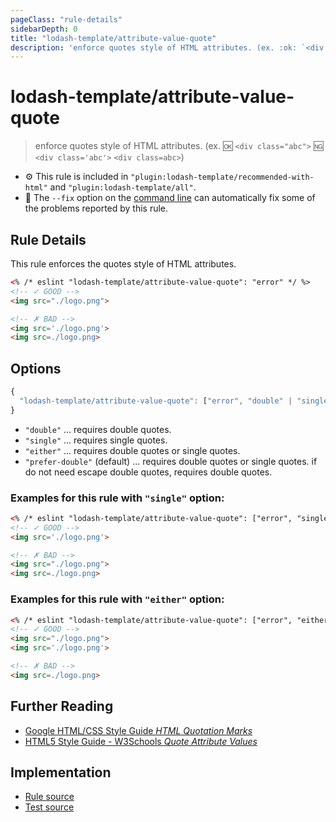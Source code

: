 ```yaml
---
pageClass: "rule-details"
sidebarDepth: 0
title: "lodash-template/attribute-value-quote"
description: 'enforce quotes style of HTML attributes. (ex. :ok: `<div class="abc">` :ng: `<div class=''abc''>` `<div class=abc>`)'
---
```


# lodash-template/attribute-value-quote

> enforce quotes style of HTML attributes. (ex. :ok: `<div class="abc">` :ng: `<div class='abc'>` `<div class=abc>`)

- :gear: This rule is included in `"plugin:lodash-template/recommended-with-html"` and `"plugin:lodash-template/all"`.
- :wrench: The `--fix` option on the [command line](https://eslint.org/docs/user-guide/command-line-interface#fixing-problems) can automatically fix some of the problems reported by this rule.

## Rule Details

This rule enforces the quotes style of HTML attributes.

```html
<% /* eslint "lodash-template/attribute-value-quote": "error" */ %>
<!-- ✓ GOOD -->
<img src="./logo.png">

<!-- ✗ BAD -->
<img src='./logo.png'>
<img src=./logo.png>
```

## Options

```js
{
  "lodash-template/attribute-value-quote": ["error", "double" | "single" | "either" | "prefer-double"]
}
```

- `"double"` ... requires double quotes.
- `"single"` ... requires single quotes.
- `"either"` ... requires double quotes or single quotes.
- `"prefer-double"` (default) ... requires double quotes or single quotes. if do not need escape double quotes, requires double quotes.

### Examples for this rule with `"single"` option:

```html
<% /* eslint "lodash-template/attribute-value-quote": ["error", "single"] */ %>
<!-- ✓ GOOD -->
<img src='./logo.png'>

<!-- ✗ BAD -->
<img src="./logo.png">
<img src=./logo.png>
```

### Examples for this rule with `"either"` option:

```html
<% /* eslint "lodash-template/attribute-value-quote": ["error", "either"] */ %>
<!-- ✓ GOOD -->
<img src="./logo.png">
<img src='./logo.png'>

<!-- ✗ BAD -->
<img src=./logo.png>
```

## Further Reading

- [Google HTML/CSS Style Guide _HTML Quotation Marks_](https://google.github.io/styleguide/htmlcssguide.html#HTML_Quotation_Marks)
- [HTML5 Style Guide - W3Schools _Quote Attribute Values_](https://www.w3schools.com/html/html5_syntax.asp)

## Implementation

- [Rule source](https://github.com/yusufkandemir/eslint-plugin-lodash-template/blob/master/lib/rules/attribute-value-quote.js)
- [Test source](https://github.com/yusufkandemir/eslint-plugin-lodash-template/blob/master/tests/lib/rules/attribute-value-quote.js)
